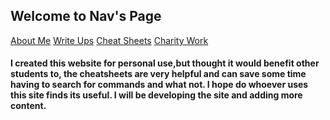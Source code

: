 ## Welcome to Nav's Page

[About Me](aboutme.md)
[Write Ups](writeups.md)
[Cheat Sheets](cheatsheets.md)
[Charity Work](charity.md)

#### I created this website for personal use,but thought it would benefit other students to, the cheatsheets are very helpful and can save some time having to search for commands and what not. I hope do whoever uses this site finds its useful. I will be developing the site and adding more content.


